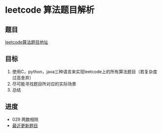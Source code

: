# leetcode 算法题目解析

## 题目

 [leetcode算法题目地址](https://leetcode-cn.com/problemset/algorithms/ "点击进入")

## 目标

 1. 使用C，python，java三种语言来实现leetcode上的所有算法题目（若复杂度过高舍弃）
 2. 尽可能寻找题目所对应的实际场景
 3. 总结

## 进度

- 029  两数相除
- [最近更新题目](https://github.com/ropleData/leetcode/blob/master/Algorithms/029%E4%B8%A4%E6%95%B0%E7%9B%B8%E9%99%A4.md   "点击进入")

